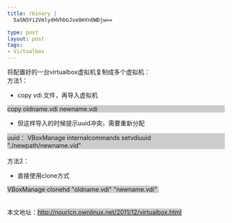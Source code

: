```yaml
--- 
title: !binary |
  5aSN5Yi2VmlydHVhbGJveOmVnOWDjw==

type: post
layout: post
tags: 
- Virtualbox
---
```

将配置好的一台virtualbox虚拟机复制成多个虚拟机：<br />方法1：<br /><ul><li>copy vdi 文件，再导入虚拟机</li></ul><div style="background-color: #cccccc;">copy oldname.vdi newname.vdi</div><ul><li>但这样导入的时候提示uuid冲突，需要重新分配</li></ul><div style="background-color: #cccccc;">uuid： VBoxManage internalcommands setvdiuuid "./newpath/newname.vid"</div><br />方法2：<br /><ul><li>直接使用clone方式</li></ul><span style="background-color: #cccccc;">VBoxManage clonehd "oldname.vdi" "newname.vdi"  </span><br /><span style="background-color: #cccccc;"><br /></span><br /><span style="background-color: #cccccc;"><span style="background-color: white;">本文地址：</span><a href="http://nourlcn.ownlinux.net/2011/12/virtualbox.html" style="background-color: white;">http://nourlcn.ownlinux.net/2011/12/virtualbox.html</a></span>
